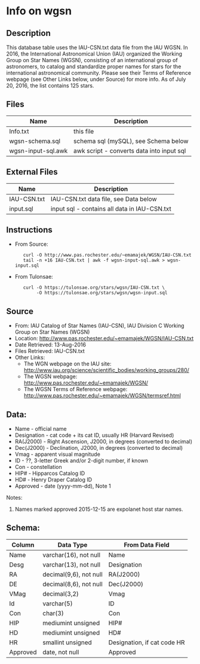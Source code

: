 Info on wgsn
============

Description
-----------
This database table uses the IAU-CSN.txt data file from the IAU WGSN. In 2016,
the International Astronomical Union (IAU) organized the Working Group on Star
Names (WGSN), consisting of an international group of astronomers, to catalog
and standardize proper names for stars for the international astronomical
community. Please see their Terms of Reference webpage (see Other Links below,
under Source) for more info. As of July 20, 2016, the list contains 125 stars.

Files
-----
|Name			|Description
|-----------------------|-----------
|Info.txt		|this file
|wgsn-schema.sql	|schema sql (mySQL), see Schema below
|wgsn-input-sql.awk	|awk script - converts data into input sql

External Files
--------------
|Name			|Description
|-----------------------|-----------
|IAU-CSN.txt		|IAU-CSN.txt data file, see Data below
|input.sql		|input sql - contains all data in IAU-CSN.txt

Instructions
------------
* From Source:

         curl -O http://www.pas.rochester.edu/~emamajek/WGSN/IAU-CSN.txt
         tail -n +16 IAU-CSN.txt | awk -f wgsn-input-sql.awk > wgsn-input.sql

* From Tulonsae:

         curl -O https://tulonsae.org/stars/wgsn/IAU-CSN.txt \
              -O https://tulonsae.org/stars/wgsn/wgsn-input.sql

Source
------
* From: IAU Catalog of Star Names (IAU-CSN), IAU Division C Working Group on
Star Names (WGSN)
* Location: http://www.pas.rochester.edu/~emamajek/WGSN/IAU-CSN.txt
* Date Retrieved: 13-Aug-2016
* Files Retrieved: IAU-CSN.txt
* Other Links:
    * The WGN webpage on the IAU site:
      http://www.iau.org/science/scientific_bodies/working_groups/280/
    * The WGSN webpage:
      http://www.pas.rochester.edu/~emamajek/WGSN/
    * The WGSN Terms of Reference webpage:
      http://www.pas.rochester.edu/~emamajek/WGSN/termsref.html

Data:
-----
* Name - official name
* Designation - cat code + its cat ID, usually HR (Harvard Revised)
* RA(J2000) - Right Ascension, J2000, in degrees (converted to decimal)
* Dec(J2000) - Declination, J2000, in degrees (converted to decimal)
* Vmag - apparent visual magnitude
* ID - ??, 3-letter Greek and/or 2-digit number, if known
* Con - constellation
* HIP# - Hipparcos Catalog ID
* HD# - Henry Draper Catalog ID
* Approved - date (yyyy-mm-dd), Note 1

Notes:
 1. Names marked approved 2015-12-15 are expolanet host star names.

Schema:
-------
|Column		|Data Type		|From Data Field
|---------------|-----------------------|---------------
| Name		|varchar(16), not null	|Name
| Desg		|varchar(13), not null	|Designation
| RA		|decimal(9,6), not null	|RA(J2000)
| DE		|decimal(8,6), not null	|Dec(J2000)
| VMag		|decimal(3,2)		|Vmag
| Id		|varchar(5)		|ID
| Con		|char(3)		|Con
| HIP		|mediumint unsigned	|HIP#
| HD		|mediumint unsigned	|HD#
| HR		|smallint unsigned	|Designation, if cat code HR
| Approved	|date, not null		|Approved
